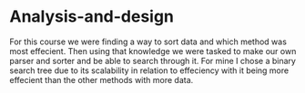 # Analysis-and-design

For this course we were finding a way to sort data and which method was most effecient. Then using that knowledge we were tasked to
make our own parser and sorter and be able to search through it. For mine I chose a binary search tree due to its scalability in
relation to effeciency with it being more effecient than the other methods with more data.
